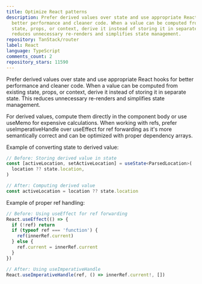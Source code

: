 ```yaml
---
title: Optimize React patterns
description: Prefer derived values over state and use appropriate React hooks for
  better performance and cleaner code. When a value can be computed from existing
  state, props, or context, derive it instead of storing it in separate state. This
  reduces unnecessary re-renders and simplifies state management.
repository: TanStack/router
label: React
language: TypeScript
comments_count: 2
repository_stars: 11590
---
```


Prefer derived values over state and use appropriate React hooks for better performance and cleaner code. When a value can be computed from existing state, props, or context, derive it instead of storing it in separate state. This reduces unnecessary re-renders and simplifies state management.

For derived values, compute them directly in the component body or use useMemo for expensive calculations. When working with refs, prefer useImperativeHandle over useEffect for ref forwarding as it's more semantically correct and can be optimized with proper dependency arrays.

Example of converting state to derived value:
```typescript
// Before: Storing derived value in state
const [activeLocation, setActiveLocation] = useState<ParsedLocation>(
  location ?? state.location,
)

// After: Computing derived value
const activeLocation = location ?? state.location
```

Example of proper ref handling:
```typescript
// Before: Using useEffect for ref forwarding
React.useEffect(() => {
  if (!ref) return
  if (typeof ref === 'function') {
    ref(innerRef.current)
  } else {
    ref.current = innerRef.current
  }
})

// After: Using useImperativeHandle
React.useImperativeHandle(ref, () => innerRef.current!, [])
```
